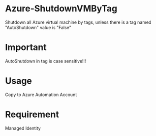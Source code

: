 # Azure-ShutdownVMByTag
Shutdown all Azure virtual machine by tags, unless there is a tag named "AutoShutdown" value is "False"

# Important
AutoShutdown in tag is case sensitive!!!

# Usage
Copy to Azure Automation Account

# Requirement
Managed Identity
